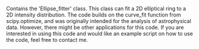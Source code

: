 Contains the 'Ellipse_fitter' class. This class can fit a 2D elliptical ring to a 2D intensity distribution. 
The code builds on the curve_fit function from scipy.optimize, and was originally intended for the analysis of astrophysical data.
However, there might be other applications for this code.
If you are interested in using this code and would like an example script on how to use the code, feel free to contact me.

